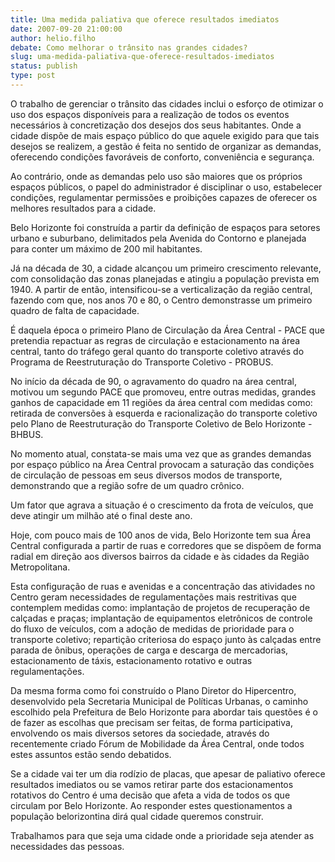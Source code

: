 ```yaml
---
title: Uma medida paliativa que oferece resultados imediatos 
date: 2007-09-20 21:00:00
author: helio.filho
debate: Como melhorar o trânsito nas grandes cidades?
slug: uma-medida-paliativa-que-oferece-resultados-imediatos
status: publish 
type: post
---
```


  

O trabalho de gerenciar o trânsito das cidades inclui o esforço de otimizar o uso dos espaços disponíveis para a realização de todos os eventos necessários à concretização dos desejos dos seus habitantes. Onde a cidade dispõe de mais espaço público do que aquele exigido para que tais desejos se realizem, a gestão é feita no sentido de organizar as demandas, oferecendo condições favoráveis de conforto, conveniência e segurança.  

  

Ao contrário, onde as demandas pelo uso são maiores que os próprios espaços públicos, o papel do administrador é disciplinar o uso, estabelecer condições, regulamentar permissões e proibições capazes de oferecer os melhores resultados para a cidade.  

  

Belo Horizonte foi construída a partir da definição de espaços para setores urbano e suburbano, delimitados pela Avenida do Contorno e planejada para conter um máximo de 200 mil habitantes.   

  

Já na década de 30, a cidade alcançou um primeiro crescimento relevante, com consolidação das zonas planejadas e atingiu a população prevista em 1940. A partir de então, intensificou-se a verticalização da região central, fazendo com que, nos anos 70 e 80, o Centro demonstrasse um primeiro quadro de falta de capacidade.   

  

É daquela época o primeiro Plano de Circulação da Área Central - PACE que pretendia repactuar as regras de circulação e estacionamento na área central, tanto do tráfego geral quanto do transporte coletivo através do Programa de Reestruturação do Transporte Coletivo - PROBUS.  

  

No início da década de 90, o agravamento do quadro na área central, motivou um segundo PACE que promoveu, entre outras medidas, grandes ganhos de capacidade em 11 regiões da área central com medidas como: retirada de conversões à esquerda e racionalização do transporte coletivo pelo Plano de Reestruturação do Transporte Coletivo de Belo Horizonte - BHBUS.  

  

No momento atual, constata-se mais uma vez que as grandes demandas por espaço público na Área Central provocam a saturação das condições de circulação de pessoas em seus diversos modos de transporte, demonstrando que a região sofre de um quadro crônico.   

  

Um fator que agrava a situação é o crescimento da frota de veículos, que deve atingir um milhão até o final deste ano.  

  

Hoje, com pouco mais de 100 anos de vida, Belo Horizonte tem sua Área Central configurada a partir de ruas e corredores que se dispõem de forma radial em direção aos diversos bairros da cidade e às cidades da Região Metropolitana.   

  

Esta configuração de ruas e avenidas e a concentração das atividades no Centro geram necessidades de regulamentações mais restritivas que contemplem medidas como: implantação de projetos de recuperação de calçadas e praças; implantação de equipamentos eletrônicos de controle do fluxo de veículos, com a adoção de medidas de prioridade para o transporte coletivo; repartição criteriosa do espaço junto às calçadas entre parada de ônibus, operações de carga e descarga de mercadorias, estacionamento de táxis, estacionamento rotativo e outras regulamentações.  

  

Da mesma forma como foi construído o Plano Diretor do Hipercentro, desenvolvido pela Secretaria Municipal de Políticas Urbanas, o caminho escolhido pela Prefeitura de Belo Horizonte para abordar tais questões é o de fazer as escolhas que precisam ser feitas, de forma participativa, envolvendo os mais diversos setores da sociedade, através do recentemente criado Fórum de Mobilidade da Área Central, onde todos estes assuntos estão sendo debatidos.  

  

Se a cidade vai ter um dia rodízio de placas, que apesar de paliativo oferece resultados imediatos ou se vamos retirar parte dos estacionamentos rotativos do Centro é uma decisão que afeta a vida de todos os que circulam por Belo Horizonte. Ao responder estes questionamentos a população belorizontina dirá qual cidade queremos construir.  

  

 Trabalhamos para que seja uma cidade onde a prioridade seja atender as necessidades das pessoas.
